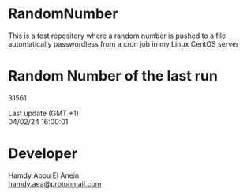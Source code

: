 # RandomNumber    
This is a test repository where a random number is pushed to a file automatically passwordless from a cron job in my Linux CentOS server    
# Random Number of the last run   
31561
      
Last update (GMT +1)    
04/02/24 16:00:01
# Developer    
Hamdy Abou El Anein   
hamdy.aea@protonmail.com
